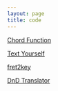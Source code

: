 ```yaml
---
layout: page
title: code
---
```


[Chord Function](http://josh-corneille.com/chord-function/)

[Text Yourself](http://josh-corneille.com/text-yourself/)

[fret2key](https://github.com/josh-corneille/fret2key)

[DnD Translator](http://josh-corneille.com/dnd-translator/)